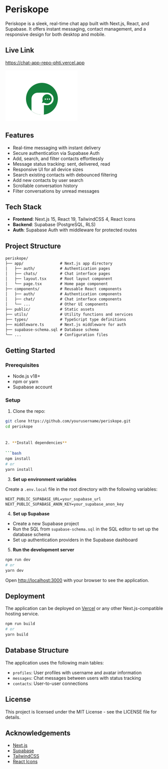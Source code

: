 # Periskope

Periskope is a sleek, real-time chat app built with Next.js, React, and Supabase. It offers instant messaging, contact management, and a responsive design for both desktop and mobile.

## Live Link
https://chat-app-repo-phti.vercel.app

![Periskope Screenshot](public/screenshot.png)

## Features

- Real-time messaging with instant delivery  
- Secure authentication via Supabase Auth  
- Add, search, and filter contacts effortlessly  
- Message status tracking: sent, delivered, read  
- Responsive UI for all device sizes  
- Search existing contacts with debounced filtering  
- Add new contacts by user search  
- Scrollable conversation history  
- Filter conversations by unread messages  

## Tech Stack

- **Frontend**: Next.js 15, React 19, TailwindCSS 4, React Icons  
- **Backend**: Supabase (PostgreSQL, RLS)  
- **Auth**: Supabase Auth with middleware for protected routes  

## Project Structure

```
periskope/
├── app/                # Next.js app directory
│   ├── auth/           # Authentication pages
│   ├── chats/          # Chat interface pages
│   ├── layout.tsx      # Root layout component
│   └── page.tsx        # Home page component
├── components/         # Reusable React components
│   ├── auth/           # Authentication components
│   ├── chat/           # Chat interface components
│   └── ...             # Other UI components
├── public/             # Static assets
├── utils/              # Utility functions and services
├── types/              # TypeScript type definitions
├── middleware.ts       # Next.js middleware for auth
├── supabase-schema.sql # Database schema
└── ...                 # Configuration files
```


## Getting Started

### Prerequisites

- Node.js v18+  
- npm or yarn  
- Supabase account  

### Setup

1. Clone the repo:  
```bash
git clone https://github.com/yourusername/periskope.git
cd periskope


2. **Install dependencies**

```bash
npm install
# or
yarn install
```

3. **Set up environment variables**

Create a `.env.local` file in the root directory with the following variables:

```
NEXT_PUBLIC_SUPABASE_URL=your_supabase_url
NEXT_PUBLIC_SUPABASE_ANON_KEY=your_supabase_anon_key
```

4. **Set up Supabase**

- Create a new Supabase project
- Run the SQL from `supabase-schema.sql` in the SQL editor to set up the database schema
- Set up authentication providers in the Supabase dashboard

5. **Run the development server**

```bash
npm run dev
# or
yarn dev
```

Open [http://localhost:3000](http://localhost:3000) with your browser to see the application.

## Deployment

The application can be deployed on [Vercel](https://vercel.com/) or any other Next.js-compatible hosting service.

```bash
npm run build
# or
yarn build
```

## Database Structure

The application uses the following main tables:
- `profiles`: User profiles with username and avatar information
- `messages`: Chat messages between users with status tracking
- `contacts`: User-to-user connections

## License

This project is licensed under the MIT License - see the LICENSE file for details.

## Acknowledgements

- [Next.js](https://nextjs.org/)
- [Supabase](https://supabase.com/)
- [TailwindCSS](https://tailwindcss.com/)
- [React Icons](https://react-icons.github.io/react-icons/)
